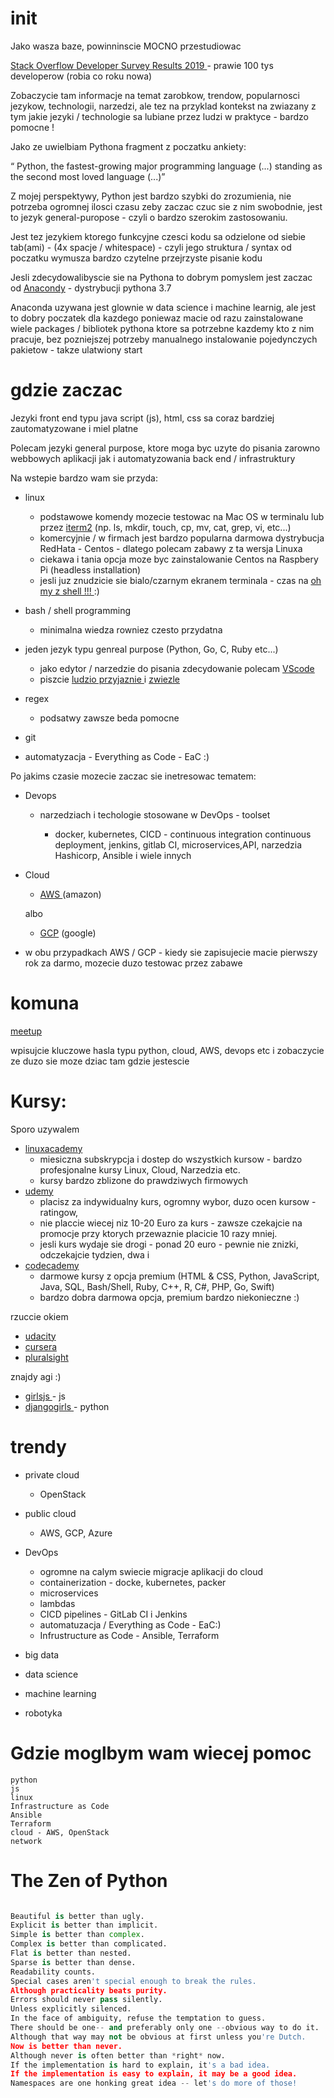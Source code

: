 # init

Jako wasza baze, powinninscie MOCNO przestudiowac 

[  Stack Overflow Developer Survey Results
2019 ](https://insights.stackoverflow.com/survey/2019 ) - prawie 100 tys developerow (robia co roku nowa)


Zobaczycie tam informacje na temat zarobkow, trendow, popularnosci jezykow, technologii, narzedzi, 
ale tez  na przyklad kontekst na zwiazany z tym jakie jezyki / technologie sa lubiane przez ludzi w praktyce   - bardzo pomocne !  

Jako ze uwielbiam Pythona fragment z poczatku ankiety: 

“ Python, the fastest-growing major programming language (...) standing as the second most loved language (...)” 


Z mojej perspektywy, Python jest bardzo szybki do zrozumienia, nie potrzeba ogromnej ilosci czasu zeby zaczac czuc sie z nim swobodnie, jest to jezyk general-puropose - czyli o bardzo szerokim zastosowaniu. 

Jest tez jezykiem ktorego funkcyjne czesci kodu sa odzielone od siebie tab(ami) - (4x spacje / whitespace)  - czyli jego struktura / syntax od poczatku wymusza bardzo czytelne przejrzyste pisanie kodu

Jesli zdecydowalibyscie sie na Pythona to dobrym pomyslem jest zaczac od [ Anacondy]( https://www.anaconda.com/distribution/ ) - dystrybucji pythona 3.7

Anaconda uzywana jest glownie w data science i machine learnig, ale jest to dobry poczatek dla kazdego poniewaz macie od razu zainstalowane wiele packages / bibliotek pythona ktore sa potrzebne kazdemy kto z nim pracuje, bez pozniejszej potrzeby manualnego instalowanie pojedynczych pakietow - takze ulatwiony start 


# gdzie zaczac 

Jezyki front end typu java script (js), html, css sa coraz bardziej zautomatyzowane i miel platne

Polecam jezyki general purpose, ktore moga byc uzyte do pisania zarowno webbowych aplikacji jak i automatyzowania back end / infrastruktury  

Na wstepie bardzo wam sie przyda:

- linux

   - podstawowe komendy mozecie testowac na Mac OS w terminalu lub przez [iterm2]( https://iterm2.com/ ) (np. ls, mkdir, touch, cp, mv, cat, grep, vi,  etc...)
   - komercyjnie / w firmach jest bardzo popularna darmowa dystrybucja RedHata - Centos - dlatego polecam zabawy z ta wersja Linuxa
   - ciekawa i tania opcja moze byc zainstalowanie Centos na Raspbery Pi (headless installation)
   - jesli juz znudzicie sie bialo/czarnym ekranem terminala - czas na [ oh my z shell !!! ](https://ohmyz.sh/ ) :)

- bash / shell programming

   - minimalna wiedza rowniez czesto przydatna

- jeden jezyk typu genreal purpose (Python, Go, C, Ruby etc...)
   - jako edytor / narzedzie do pisania zdecydowanie polecam [ VScode ]( https://code.visualstudio.com/ )
   - piszcie [ ludzio przyjaznie ](https://pythonforbiologists.com/3-steps-to-readable-code) i [ zwiezle ]( https://www.codementor.io/@joshuaaroke/dry-code-vs-wet-code-89xjwv11w )
 
- regex

   - podsatwy zawsze beda pomocne  

- git 

- automatyzacja - Everything as Code - EaC :) 



Po jakims czasie mozecie zaczac sie inetresowac tematem:
- Devops
   - narzedziach i techologie stosowane w DevOps - toolset

      - docker, kubernetes, CICD - continuous integration continuous deployment, jenkins, gitlab CI, microservices,API, narzedzia Hashicorp, Ansible i wiele innych
      
- Cloud 
   - [ AWS ](https://aws.amazon.com/free/?all-free-tier.sort-by=item.additionalFields.SortRank&all-free-tier.sort-order=asc) (amazon) 
   
   albo 
   
  - [GCP]( https://cloud.google.com/free/ ) (google)
   
- w obu przypadkach AWS / GCP - kiedy sie zapisujecie macie pierwszy rok za darmo, mozecie duzo testowac przez zabawe 

# komuna

[ meetup ](https://www.meetup.com/)

wpisujcie kluczowe hasla typu python, cloud, AWS, devops etc i zobaczycie ze duzo sie moze dziac tam gdzie jestescie 





# Kursy:
Sporo uzywalem 

- [ linuxacademy ]( https://linuxacademy.com/ ) 
   - miesiczna subskrypcja i dostep do wszystkich kursow - bardzo profesjonalne kursy Linux, Cloud, Narzedzia etc.
   - kursy bardzo zblizone do prawdziwych firmowych 
- [ udemy ]( https://www.udemy.com/ ) 
   - placisz za indywidualny kurs, ogromny wybor, duzo ocen kursow - ratingow, 
   - nie placcie wiecej niz 10-20 Euro za kurs - zawsze czekajcie na promocje przy ktorych przewaznie placicie 10 razy mniej. 
   - jesli kurs wydaje sie drogi - ponad 20 euro - pewnie nie znizki, odczekajcie tydzien, dwa i   
- [ codecademy ]( https://www.codecademy.com/ ) 
   - darmowe kursy z opcja premium (HTML & CSS, Python, JavaScript, Java, SQL, Bash/Shell, Ruby, C++, R, C#, PHP, Go, Swift)
   - bardzo dobra darmowa opcja, premium bardzo niekonieczne :) 

rzuccie okiem

- [ udacity ]( https://www.udacity.com/ )
- [ cursera ]( https://www.coursera.org/ ) 
- [ pluralsight ]( https://www.pluralsight.com/ ) 

znajdy agi :) 

- [ girlsjs ](https://girlsjs.pl/) - js
- [ djangogirls ](https://djangogirls.org/) - python 



# trendy

- private cloud
   - OpenStack
   
- public cloud
   - AWS, GCP, Azure
   
- DevOps
   - ogromne na calym swiecie migracje aplikacji do cloud
   - containerization - docke, kubernetes, packer
   - microservices
   - lambdas
   - CICD pipelines - GitLab CI i Jenkins
   - automatuzacja / Everything as Code - EaC:)  
   - Infrustructure as Code - Ansible, Terraform

- big data
- data science
- machine learning 
- robotyka 

# Gdzie moglbym wam wiecej pomoc 

```
python
js
linux
Infrastructure as Code
Ansible
Terraform
cloud - AWS, OpenStack
network
```


# The Zen of Python

```python 

Beautiful is better than ugly.
Explicit is better than implicit.
Simple is better than complex.
Complex is better than complicated.
Flat is better than nested.
Sparse is better than dense.
Readability counts.
Special cases aren't special enough to break the rules.
Although practicality beats purity.
Errors should never pass silently.
Unless explicitly silenced.
In the face of ambiguity, refuse the temptation to guess.
There should be one-- and preferably only one --obvious way to do it.
Although that way may not be obvious at first unless you're Dutch.
Now is better than never.
Although never is often better than *right* now.
If the implementation is hard to explain, it's a bad idea.
If the implementation is easy to explain, it may be a good idea.
Namespaces are one honking great idea -- let's do more of those!
```



   















